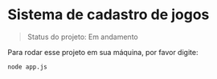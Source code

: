 <h1>Sistema de cadastro de jogos</h1>

>Status do projeto: Em andamento

Para rodar esse projeto em sua máquina, por favor digite:

```
node app.js
```
